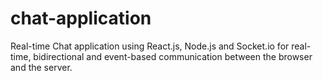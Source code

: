 # chat-application
Real-time Chat application using React.js, Node.js and Socket.io for real-time, bidirectional and event-based communication between the browser and the server.
